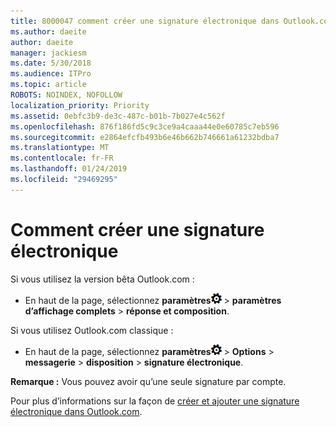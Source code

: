 ```yaml
---
title: 8000047 comment créer une signature électronique dans Outlook.com
ms.author: daeite
author: daeite
manager: jackiesm
ms.date: 5/30/2018
ms.audience: ITPro
ms.topic: article
ROBOTS: NOINDEX, NOFOLLOW
localization_priority: Priority
ms.assetid: 0ebfc3b9-de3c-487c-b01b-7b027e4c562f
ms.openlocfilehash: 876f186fd5c9c3ce9a4caaa44e0e60785c7eb596
ms.sourcegitcommit: e2864efcfb493b6e46b662b746661a61232bdba7
ms.translationtype: MT
ms.contentlocale: fr-FR
ms.lasthandoff: 01/24/2019
ms.locfileid: "29469295"
---
```

# <a name="how-to-create-an-email-signature"></a>Comment créer une signature électronique

Si vous utilisez la version bêta Outlook.com :
  
- En haut de la page, sélectionnez **paramètres**![paramètres](media/f4b2e798-fff1-4a14-931f-5677a4543b58.png) \> **paramètres d’affichage complets** \> **réponse et composition**. 
    
Si vous utilisez Outlook.com classique :
  
- En haut de la page, sélectionnez **paramètres**![paramètres](media/f4b2e798-fff1-4a14-931f-5677a4543b58.png) \> **Options** \> **messagerie** \> **disposition** \> **signature électronique**. 
    
 **Remarque :** Vous pouvez avoir qu’une seule signature par compte. 
  
Pour plus d’informations sur la façon de [créer et ajouter une signature électronique dans Outlook.com](https://go.microsoft.com/fwlink/p/?linkid=2001404&amp;clcid=0x409).
  

